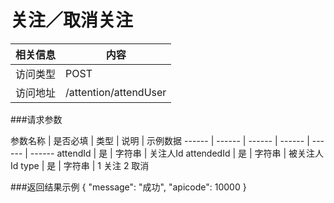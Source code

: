 # 关注／取消关注
 相关信息 | 内容
 ------ | ------
 访问类型 | POST
 访问地址 | /attention/attendUser

###请求参数

 参数名称 | 是否必填 | 类型 | 说明 | 示例数据
 ------ | ------ | ------ | ------ | ------ | ------
 attendId | 是 | 字符串 |  关注人Id
 attendedId | 是 | 字符串 |  被关注人Id
 type | 是 | 字符串 | 1 关注 2 取消
 
###返回结果示例
{
    "message": "成功",
    "apicode": 10000
}
